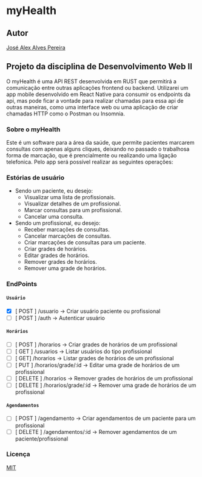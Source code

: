 # myHealth

## Autor
[José Alex Alves Pereira](https://alexalves.herokuapp.com)

## Projeto da disciplina de Desenvolvimento Web II

O myHealth é uma API REST desenvolvida em RUST que permitirá a comunicação entre outras aplicações frontend ou backend. Utilizarei um app mobile desenvolvido em React Native para consumir os endpoints da api, mas pode ficar a vontade para realizar chamadas para essa api de outras maneiras, como uma interface web ou uma aplicação de criar chamadas HTTP como o Postman ou Insomnia.

### Sobre o myHealth
Este é um software para a área da saúde, que permite pacientes marcarem consultas com apenas alguns cliques, deixando no passado o trabalhosa forma de marcação, que é prencialmente ou realizando uma ligação telefonica. Pelo app será possível realizar as seguintes operações:

### Estórias de usuário
- Sendo um paciente, eu desejo:
  - Visualizar uma lista de profissionais.
  - Visualizar detalhes de um profissional.
  - Marcar consultas para um profissional.
  - Cancelar uma consulta.
- Sendo um profissional, eu desejo:
  - Receber marcações de consultas.
  - Cancelar marcações de consultas.
  - Criar marcações de consultas para um paciente.
  - Criar grades de horários.
  - Editar grades de horários.
  - Remover grades de horários.
  - Remover uma grade de horários.


### EndPoints
#### ``Usuário``
  - [x] [ POST ] /usuario -> Criar usuário paciente ou profissional
  - [ ] [ POST ] /auth -> Autenticar usuário
  
#### ``Horários``
  - [ ] [ POST ] /horarios -> Criar grades de horários de um profissional
  - [ ] [ GET ] /usuarios -> Listar usuários do tipo profissional
  - [ ] [ GET] /horarios -> Listar grades de horários de um profissional
  - [ ] [ PUT ] /horarios/grade/:id -> Editar uma grade de horários de um profissional
  - [ ] [ DELETE ] /horarios -> Remover grades de horários de um profissional
  - [ ] [ DELETE ] /horarios/grade/:id -> Remover uma grade de horários de um profissional

#### ``Agendamentos``
  - [ ] [ POST ] /agendamento -> Criar agendamentos de um paciente para um profissional
  - [ ] [ DELETE ] /agendamentos/:id -> Remover agendamentos de um paciente/profissional

### Licença
[MIT](https://choosealicense.com/licenses/mit/)
